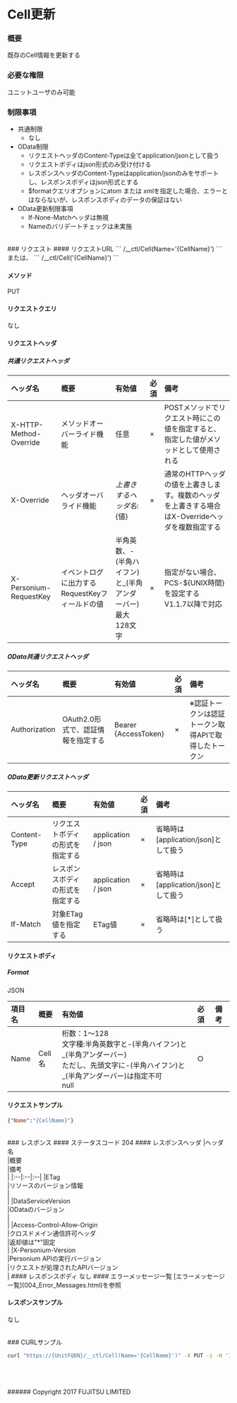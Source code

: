 # Cell更新
### 概要
既存のCell情報を更新する
### 必要な権限
ユニットユーザのみ可能
### 制限事項
* 共通制限
	- なし
* OData制限
	- リクエストヘッダのContent-Typeは全てapplication/jsonとして扱う
	- リクエストボディはjson形式のみ受け付ける
	- レスポンスヘッダのContent-Typeはapplication/jsonのみをサポートし、レスポンスボディはjson形式とする
	- $formatクエリオプションにatom または xmlを指定した場合、エラーとはならないが、レスポンスボディのデータの保証はない
* OData更新制限事項
	- If-None-Matchヘッダは無視
	- Nameのバリデートチェックは未実施

<br>
### リクエスト
#### リクエストURL
```
/__ctl/Cell(Name='{CellName}')
```
または、
```
/__ctl/Cell('{CellName}')
```

#### メソッド
PUT
#### リクエストクエリ
なし
#### リクエストヘッダ
##### 共通リクエストヘッダ
|ヘッダ名<br>|概要<br>|有効値<br>|必須<br>|備考<br>|
|:--|:--|:--|:--|:--|
|X-HTTP-Method-Override<br>|メソッドオーバーライド機能<br>|任意<br>|×<br>|POSTメソッドでリクエスト時にこの値を指定すると、指定した値がメソッドとして使用される<br>|
|X-Override<br>|ヘッダオーバライド機能<br>|${上書きするヘッダ名}:${値}<br>|×<br>|通常のHTTPヘッダの値を上書きします。複数のヘッダを上書きする場合はX-Overrideヘッダを複数指定する<br>|
|X-Personium-RequestKey<br>|イベントログに出力するRequestKeyフィールドの値<br>|半角英数、-(半角ハイフン)と_(半角アンダーバー)<br>最大128文字<br>|×<br>|指定がない場合、PCS-${UNIX時間}を設定する<br>V1.1.7以降で対応<br>|
##### OData共通リクエストヘッダ
|ヘッダ名<br>|概要<br>|有効値<br>|必須<br>|備考<br>|
|:--|:--|:--|:--|:--|
|Authorization<br>|OAuth2.0形式で、認証情報を指定する<br>|Bearer {AccessToken}<br>|×<br>|※認証トークンは認証トークン取得APIで取得したトークン<br>|
##### OData更新リクエストヘッダ
|ヘッダ名<br>|概要<br>|有効値<br>|必須<br>|備考<br>|
|:--|:--|:--|:--|:--|
|Content-Type<br>|リクエストボディの形式を指定する<br>|application / json<br>|×<br>|省略時は[application/json]として扱う<br>|
|Accept<br>|レスポンスボディの形式を指定する<br>|application / json<br>|×<br>|省略時は[application/json]として扱う<br>|
|If-Match<br>|対象ETag値を指定する<br>|ETag値<br>|×<br>|省略時は[*]として扱う<br>|
#### リクエストボディ
##### Format
JSON

|項目名<br>|概要<br>|有効値<br>|必須<br>|備考<br>|
|:--|:--|:--|:--|:--|
|Name<br>|Cell名<br>|桁数：1&#65374;128<br>文字種:半角英数字と-(半角ハイフン)と_(半角アンダーバー)<br>ただし、先頭文字に-(半角ハイフン)と_(半角アンダーバー)は指定不可<br>null<br>|○<br>|<br>|

#### リクエストサンプル
```json
{"Name":"{CellName}"}
```

<br>
### レスポンス
#### ステータスコード
204
#### レスポンスヘッダ
|ヘッダ名<br>|概要<br>|備考<br>|
|:--|:--|:--|
|ETag<br>|リソースのバージョン情報<br>|&#160;<br>|
|DataServiceVersion<br>|ODataのバージョン<br>|&#160;<br>|
|Access-Control-Allow-Origin<br>|クロスドメイン通信許可ヘッダ<br>|返却値は"*"固定<br>|
|X-Personium-Version<br>|Personium APIの実行バージョン<br>|リクエストが処理されたAPIバージョン<br>|
#### レスポンスボディ
なし
#### エラーメッセージ一覧
[エラーメッセージ一覧](004_Error_Messages.html)を参照

#### レスポンスサンプル
なし

<br>
### CURLサンプル

```sh
curl "https://{UnitFQDN}/__ctl/Cell(Name='{CellName}')" -X PUT -i -H 'If-Match: *' -H 'Authorization: Bearer {AccessToken}' -H 'Accept: application/json' -d '{"Name":"{CellName}"}'
```
<br>
<br>
<br>
###### Copyright 2017    FUJITSU LIMITED
